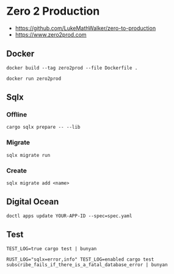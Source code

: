 # Zero 2 Production

* https://github.com/LukeMathWalker/zero-to-production
* https://www.zero2prod.com

## Docker
`docker build --tag zero2prod --file Dockerfile .`

`docker run zero2prod`

## Sqlx

### Offline

`cargo sqlx prepare -- --lib`

### Migrate
`sqlx migrate run`

### Create
`sqlx migrate add <name>`

## Digital Ocean
`doctl apps update YOUR-APP-ID --spec=spec.yaml`


## Test
`TEST_LOG=true cargo test | bunyan`

`RUST_LOG="sqlx=error,info" TEST_LOG=enabled cargo test subscribe_fails_if_there_is_a_fatal_database_error | bunyan`

